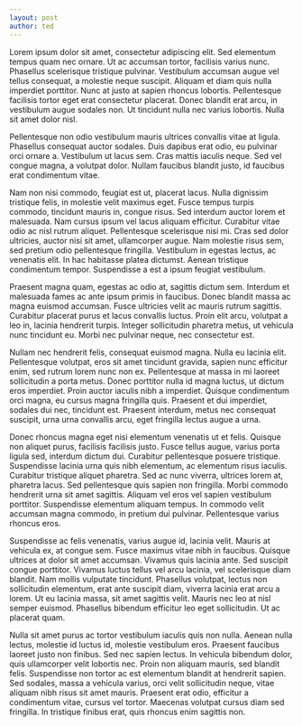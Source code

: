 ```yaml
---
layout: post
author: ted
---
```

Lorem ipsum dolor sit amet, consectetur adipiscing elit. Sed elementum tempus quam nec ornare. Ut ac accumsan tortor, facilisis varius nunc. Phasellus scelerisque tristique pulvinar. Vestibulum accumsan augue vel tellus consequat, a molestie neque suscipit. Aliquam et diam quis nulla imperdiet porttitor. Nunc at justo at sapien rhoncus lobortis. Pellentesque facilisis tortor eget erat consectetur placerat. Donec blandit erat arcu, in vestibulum augue sodales non. Ut tincidunt nulla nec varius lobortis. Nulla sit amet dolor nisl.

Pellentesque non odio vestibulum mauris ultrices convallis vitae at ligula. Phasellus consequat auctor sodales. Duis dapibus erat odio, eu pulvinar orci ornare a. Vestibulum ut lacus sem. Cras mattis iaculis neque. Sed vel congue magna, a volutpat dolor. Nullam faucibus blandit justo, id faucibus erat condimentum vitae.

Nam non nisi commodo, feugiat est ut, placerat lacus. Nulla dignissim tristique felis, in molestie velit maximus eget. Fusce tempus turpis commodo, tincidunt mauris in, congue risus. Sed interdum auctor lorem et malesuada. Nam cursus ipsum vel lacus aliquam efficitur. Curabitur vitae odio ac nisl rutrum aliquet. Pellentesque scelerisque nisi mi. Cras sed dolor ultricies, auctor nisi sit amet, ullamcorper augue. Nam molestie risus sem, sed pretium odio pellentesque fringilla. Vestibulum in egestas lectus, ac venenatis elit. In hac habitasse platea dictumst. Aenean tristique condimentum tempor. Suspendisse a est a ipsum feugiat vestibulum.

Praesent magna quam, egestas ac odio at, sagittis dictum sem. Interdum et malesuada fames ac ante ipsum primis in faucibus. Donec blandit massa ac magna euismod accumsan. Fusce ultricies velit ac mauris rutrum sagittis. Curabitur placerat purus et lacus convallis luctus. Proin elit arcu, volutpat a leo in, lacinia hendrerit turpis. Integer sollicitudin pharetra metus, ut vehicula nunc tincidunt eu. Morbi nec pulvinar neque, nec consectetur est.

Nullam nec hendrerit felis, consequat euismod magna. Nulla eu lacinia elit. Pellentesque volutpat, eros sit amet tincidunt gravida, sapien nunc efficitur enim, sed rutrum lorem nunc non ex. Pellentesque at massa in mi laoreet sollicitudin a porta metus. Donec porttitor nulla id magna luctus, ut dictum eros imperdiet. Proin auctor iaculis nibh a imperdiet. Quisque condimentum orci magna, eu cursus magna fringilla quis. Praesent et dui imperdiet, sodales dui nec, tincidunt est. Praesent interdum, metus nec consequat suscipit, urna urna convallis arcu, eget fringilla lectus augue a urna.

Donec rhoncus magna eget nisi elementum venenatis ut et felis. Quisque non aliquet purus, facilisis facilisis justo. Fusce tellus augue, varius porta ligula sed, interdum dictum dui. Curabitur pellentesque posuere tristique. Suspendisse lacinia urna quis nibh elementum, ac elementum risus iaculis. Curabitur tristique aliquet pharetra. Sed ac nunc viverra, ultrices lorem at, pharetra lacus. Sed pellentesque quis sapien non fringilla. Morbi commodo hendrerit urna sit amet sagittis. Aliquam vel eros vel sapien vestibulum porttitor. Suspendisse elementum aliquam tempus. In commodo velit accumsan magna commodo, in pretium dui pulvinar. Pellentesque varius rhoncus eros.

Suspendisse ac felis venenatis, varius augue id, lacinia velit. Mauris at vehicula ex, at congue sem. Fusce maximus vitae nibh in faucibus. Quisque ultrices at dolor sit amet accumsan. Vivamus quis lacinia ante. Sed suscipit congue porttitor. Vivamus luctus tellus vel arcu lacinia, vel scelerisque diam blandit. Nam mollis vulputate tincidunt. Phasellus volutpat, lectus non sollicitudin elementum, erat ante suscipit diam, viverra lacinia erat arcu a lorem. Ut eu lacinia massa, sit amet sagittis velit. Mauris nec leo at nisl semper euismod. Phasellus bibendum efficitur leo eget sollicitudin. Ut ac placerat quam.

Nulla sit amet purus ac tortor vestibulum iaculis quis non nulla. Aenean nulla lectus, molestie id luctus id, molestie vestibulum eros. Praesent faucibus laoreet justo non finibus. Sed nec sapien lectus. In vehicula bibendum dolor, quis ullamcorper velit lobortis nec. Proin non aliquam mauris, sed blandit felis. Suspendisse non tortor ac est elementum blandit at hendrerit sapien. Sed sodales, massa a vehicula varius, orci velit sollicitudin neque, vitae aliquam nibh risus sit amet mauris. Praesent erat odio, efficitur a condimentum vitae, cursus vel tortor. Maecenas volutpat cursus diam sed fringilla. In tristique finibus erat, quis rhoncus enim sagittis non.
